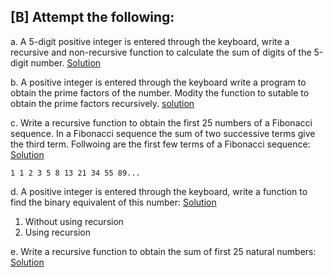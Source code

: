 ## [B] Attempt the following:

a. A 5-digit positive integer is entered through the keyboard, write a recursive and non-recursive function to calculate the sum of digits of the 5-digit number. [Solution](./a.c)

b. A positive integer is entered through the keyboard write a program to obtain the prime factors of the number. Modity the function to sutable to obtain the prime factors recursively. [solution](./b.c)

c. Write a recursive function to obtain the first 25 numbers of a Fibonacci sequence. In a Fibonacci sequence the sum of two successive terms give the third term. Follwoing are the first few terms of a Fibonacci sequence: [Solution](./c.c)
```
1 1 2 3 5 8 13 21 34 55 89...
```

d. A positive integer is entered through the keyboard, write a function to find the binary equivalent of this number: [Solution](./d.c)
1. Without using recursion
2. Using recursion

e. Write a recursive function to obtain the sum of first 25 natural numbers: [Solution](./e.c)

